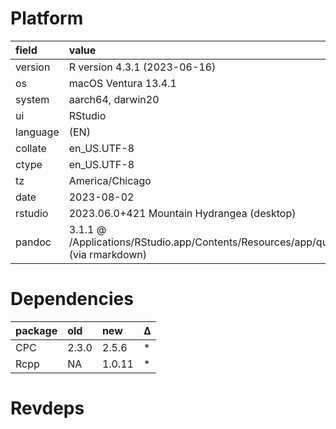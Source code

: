 # Platform

|field    |value                                                                                      |
|:--------|:------------------------------------------------------------------------------------------|
|version  |R version 4.3.1 (2023-06-16)                                                               |
|os       |macOS Ventura 13.4.1                                                                       |
|system   |aarch64, darwin20                                                                          |
|ui       |RStudio                                                                                    |
|language |(EN)                                                                                       |
|collate  |en_US.UTF-8                                                                                |
|ctype    |en_US.UTF-8                                                                                |
|tz       |America/Chicago                                                                            |
|date     |2023-08-02                                                                                 |
|rstudio  |2023.06.0+421 Mountain Hydrangea (desktop)                                                 |
|pandoc   |3.1.1 @ /Applications/RStudio.app/Contents/Resources/app/quarto/bin/tools/ (via rmarkdown) |

# Dependencies

|package |old   |new    |Δ  |
|:-------|:-----|:------|:--|
|CPC     |2.3.0 |2.5.6  |*  |
|Rcpp    |NA    |1.0.11 |*  |

# Revdeps

